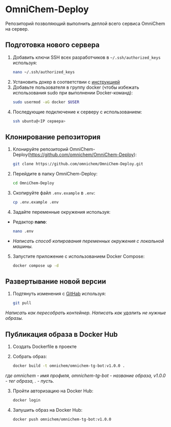 # OmniChem-Deploy
Репозиторий позволяющий выполнить деплой всего сервиса OmniChem на сервер.

## Подготовка нового сервера
1. Добавить ключи SSH всех разработчиков в `~/.ssh/authorized_keys` используя:
    ```bash
    nano ~/.ssh/authorized_keys

2. Установить докер в соответствии с [инструкцией](https://docs.docker.com/engine/install/ubuntu/#install-using-the-repository)
3. Добавьте пользователя в группу docker (чтобы избежать использования sudo при выполнении Docker-команд):
    ```bash
    sudo usermod -aG docker $USER
4. Последующие подключение к серверу с использованием:
   ```bash
   ssh ubuntu@<IP сервера>
   
## Клонирование репозитория
1. Клонируйте репозиторий OmniChem-Deploy(https://github.com/omnichem/OmniChem-Deploy):

   ```bash
   git clone https://github.com/omnichem/OmniChem-Deploy.git
   
2. Перейдите в папку OmniChem-Deploy:   
   ```bash
   cd OmniChem-Deploy

3. Скопируйте файл `.env.example` в `.env`:
   ```bash
   cp .env.example .env

4. Задайте переменные окружения используя:
* Редактор **nano**:
    ```bash
    nano .env
* *Написать способ копирования переменных окружения с локальной машины.*

5. Запустите приложение с использованием Docker Compose:
   ```bash
   docker compose up -d
   
## Развертывание новой версии
1. Подтянуть изменения с [GitHab](https://github.com/omnichem/OmniChem-Deploy) используя:
   ```bash
   git pull
   
*Написать как пересобрать контейнер.*
*Написать как удалить не нужные образы.*

## Публикация образа в Docker Hub
1. Создать Dockerfile в проекте

2. Собрать образ:
   ```bash
   docker build -t omnichem/omnichem-tg-bot:v1.0.0 .
*где omnichem - имя профиля, omnichem-tg-bot - название образа, v1.0.0 - тег образа, . - пусть.*

3. Пройти авторизацию на Docker Hub:
   ```bash
   docker login

4. Запушить образ на Docker Hub:
   ```bash
   docker push omnichem/omnichem-tg-bot:v1.0.0

   